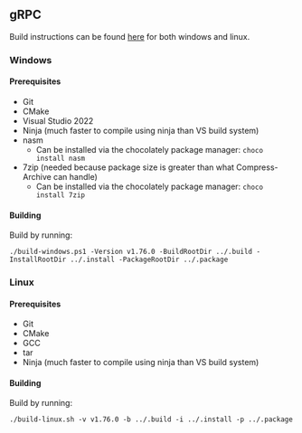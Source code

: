 ## gRPC

Build instructions can be found [here](https://github.com/grpc/grpc/blob/master/BUILDING.md) for both windows and linux.

### Windows

#### Prerequisites

- Git
- CMake
- Visual Studio 2022
- Ninja (much faster to compile using ninja than VS build system)
- nasm
  - Can be installed via the chocolately package manager: `choco install nasm`
- 7zip (needed because package size is greater than what Compress-Archive can handle)
  - Can be installed via the chocolately package manager: `choco install 7zip`

#### Building

Build by running:

`./build-windows.ps1 -Version v1.76.0 -BuildRootDir ../.build -InstallRootDir ../.install -PackageRootDir ../.package`

### Linux

#### Prerequisites

- Git
- CMake
- GCC
- tar
- Ninja (much faster to compile using ninja than VS build system)

#### Building

Build by running:

`./build-linux.sh -v v1.76.0 -b ../.build -i ../.install -p ../.package`